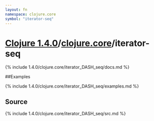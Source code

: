 ```yaml
---
layout: fn
namespace: clojure.core
symbol: "iterator-seq"
---
```


# [Clojure 1.4.0](../../)/[clojure.core](../)/iterator-seq

{% include 1.4.0/clojure.core/iterator_DASH_seq/docs.md %}

##Examples

{% include 1.4.0/clojure.core/iterator_DASH_seq/examples.md %}
## Source
{% include 1.4.0/clojure.core/iterator_DASH_seq/src.md %}

